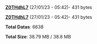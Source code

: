 [**Z0THdhL7**](/data/Z0THdhL7.txt) (27/01/23 - 05:42)- 431 bytes

[**Z0THdhL7**](/data/Z0THdhL7.txt) (27/01/23 - 05:42)- 431 bytes

**Total Datas**: 6638

**Total Size**: 38.79 MB / 38.8 MB